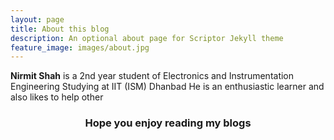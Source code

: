 ```yaml
---
layout: page
title: About this blog
description: An optional about page for Scriptor Jekyll theme
feature_image: images/about.jpg
---
```


**Nirmit Shah** is a 2nd year student of Electronics and Instrumentation Engineering Studying at IIT (ISM) Dhanbad
He is an enthusiastic learner and also likes to help other 

### <b><center>Hope you enjoy reading my blogs</center></b>